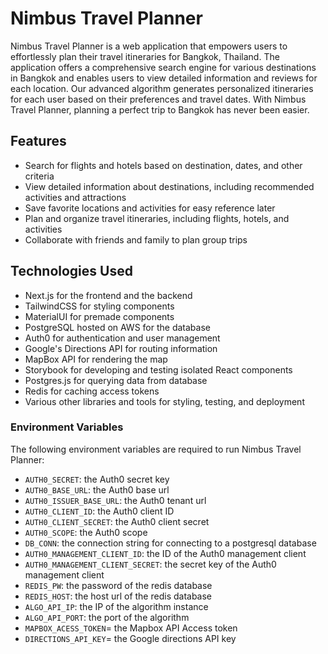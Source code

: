 # Nimbus Travel Planner

Nimbus Travel Planner is a web application that empowers users to effortlessly plan their travel itineraries for Bangkok, Thailand. The application offers a comprehensive search engine for various destinations in Bangkok and enables users to view detailed information and reviews for each location. Our advanced algorithm generates personalized itineraries for each user based on their preferences and travel dates. With Nimbus Travel Planner, planning a perfect trip to Bangkok has never been easier.

## Features

- Search for flights and hotels based on destination, dates, and other criteria
- View detailed information about destinations, including recommended activities and attractions
- Save favorite locations and activities for easy reference later
- Plan and organize travel itineraries, including flights, hotels, and activities
- Collaborate with friends and family to plan group trips

## Technologies Used

- Next.js for the frontend and the backend
- TailwindCSS for styling components
- MaterialUI for premade components
- PostgreSQL hosted on AWS for the database
- Auth0 for authentication and user management
- Google's Directions API for routing information
- MapBox API for rendering the map
- Storybook for developing and testing isolated React components
- Postgres.js for querying data from database
- Redis for caching access tokens
- Various other libraries and tools for styling, testing, and deployment

### Environment Variables

The following environment variables are required to run Nimbus Travel Planner:

- `AUTH0_SECRET`: the Auth0 secret key
- `AUTH0_BASE_URL`: the Auth0 base url
- `AUTH0_ISSUER_BASE_URL`: the Auth0 tenant url
- `AUTH0_CLIENT_ID`: the Auth0 client ID
- `AUTH0_CLIENT_SECRET`: the Auth0 client secret
- `AUTH0_SCOPE`: the Auth0 scope
- `DB_CONN`: the connection string for connecting to a postgresql database
- `AUTH0_MANAGEMENT_CLIENT_ID`: the ID of the Auth0 management client
- `AUTH0_MANAGEMENT_CLIENT_SECRET`: the secret key of the Auth0 management client
- `REDIS_PW`: the password of the redis database
- `REDIS_HOST`: the host url of the redis database
- `ALGO_API_IP`: the IP of the algorithm instance
- `ALGO_API_PORT`: the port of the algorithm
- `MAPBOX_ACESS_TOKEN`= the Mapbox API Access token
- `DIRECTIONS_API_KEY`= the Google directions API key
